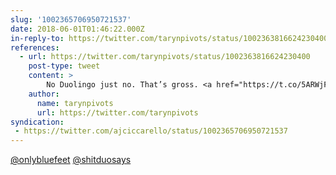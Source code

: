 ```yaml
---
slug: '1002365706950721537'
date: 2018-06-01T01:46:22.000Z
in-reply-to: https://twitter.com/tarynpivots/status/1002363816624230400
references:
  - url: https://twitter.com/tarynpivots/status/1002363816624230400
    post-type: tweet
    content: >
        No Duolingo just no. That’s gross. <a href="https://t.co/5ARWjFbAQM">https://t.co/5ARWjFbAQM</a> <a href="https://t.co/MzqPiz9lWs">pic.twitter.com/MzqPiz9lWs</a>
    author:
      name: tarynpivots
      url: https://twitter.com/tarynpivots
syndication:
 - https://twitter.com/ajciccarello/status/1002365706950721537
---
```


[@onlybluefeet](https://twitter.com/onlybluefeet) [@shitduosays](https://twitter.com/shitduosays)
